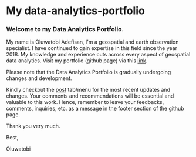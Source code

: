 # My data-analytics-portfolio
### Welcome to my Data Analytics Portfolio.

My name is Oluwatobi Adefisan, I'm a geospatial and earth observation specialist.
I have continued to gain expertise in this field since the year 2018. 
My knowledge and experience cuts across every aspect of geospatial data analytics.
Visit my portfolio (github page) via this [link](https://fisanuji.github.io/data-analytics-portfolio/).

Please note that the Data Analytics Portfolio is gradually undergoing changes and development. 

Kindly checkout the [post](https://fisanuji.github.io/data-analytics-portfolio/the-castellon-tourist-service-fascilities-program.html) tab/menu for the most recent updates and changes. 
Your comments and recommendations will be essential and valuable to this work. 
Hence, remember to leave your feedbacks, comments, inquiries, etc. as a message in the footer section of the github page. 

Thank you very much. 

Best,


Oluwatobi


